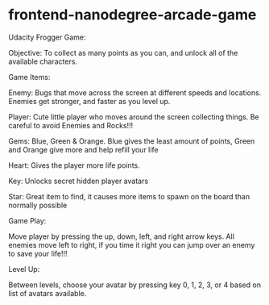 frontend-nanodegree-arcade-game
===============================

Udacity Frogger Game:

Objective: To collect as many points as you can, and unlock all of the available characters.

Game Items:

Enemy: Bugs that move across the screen at different speeds and locations. Enemies get stronger, and faster
as you level up.

Player: Cute little player who moves around the screen collecting things. Be careful to avoid Enemies and Rocks!!!

Gems: Blue, Green & Orange. Blue gives the least amount of points, Green and Orange give more and help refill your
life

Heart: Gives the player more life points.

Key: Unlocks secret hidden player avatars

Star: Great item to find, it causes more items to spawn on the board than normally possible

Game Play:

Move player by pressing the up, down, left, and right arrow keys. All enemies move left to right, if you time it
right you can jump over an enemy to save your life!!!

Level Up:

Between levels, choose your avatar by pressing key 0, 1, 2, 3, or 4 based on list of avatars available.
